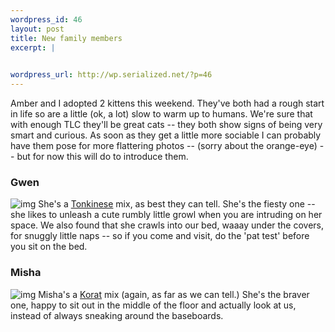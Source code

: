 ```yaml
--- 
wordpress_id: 46
layout: post
title: New family members
excerpt: |
  

wordpress_url: http://wp.serialized.net/?p=46
---
```

Amber and I adopted 2 kittens this weekend. They've both had a rough start in life so are a little (ok, a lot) slow to warm up to humans. We're sure that with enough TLC they'll be great cats -- they both show signs of being very smart and curious. As soon as they get a little more sociable I can probably have them pose for more flattering photos -- (sorry about the orange-eye) -- but for now this will do to introduce them.

### Gwen
![img](/images/gwen-small.jpg)
She's a [Tonkinese](http://animal.discovery.com/guides/cats/selector/profile.jsp?id=4080) mix, as best they can tell. She's the fiesty one -- she likes to unleash a cute rumbly little growl when you are intruding on her space. We also found that she crawls into our bed, waaay under the covers, for snuggly little naps -- so if you come and visit, do the 'pat test' before you sit on the bed.

### Misha
![img](/images/misha-small.jpg)
Misha's a [Korat](http://animal.discovery.com/guides/cats/selector/profile.jsp?id=3020) mix (again, as far as we can tell.) She's the braver one, happy to sit out in the middle of the floor and actually look at us, instead of always sneaking around the baseboards.

